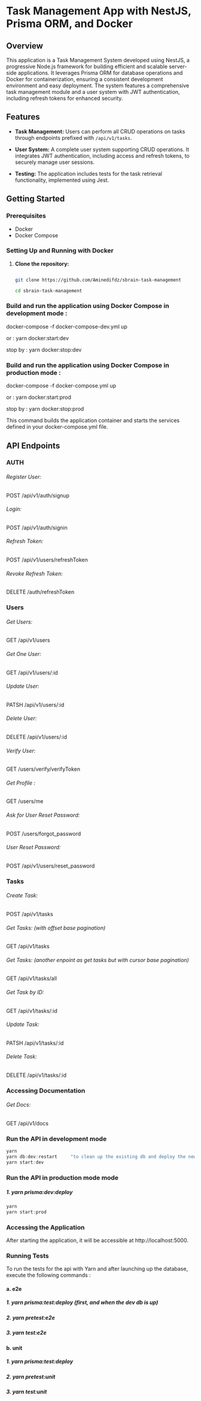 # Task Management App with NestJS, Prisma ORM, and Docker

## Overview

This application is a Task Management System developed using NestJS, a progressive Node.js framework for building efficient and scalable server-side applications. It leverages Prisma ORM for database operations and Docker for containerization, ensuring a consistent development environment and easy deployment. The system features a comprehensive task management module and a user system with JWT authentication, including refresh tokens for enhanced security.

## Features

- **Task Management:** Users can perform all CRUD operations on tasks through endpoints prefixed with `/api/v1/tasks`.

- **User System:** A complete user system supporting CRUD operations. It integrates JWT authentication, including access and refresh tokens, to securely manage user sessions.

- **Testing:** The application includes tests for the task retrieval functionality, implemented using Jest.



## Getting Started

### Prerequisites

- Docker
- Docker Compose



### Setting Up and Running with Docker

1. **Clone the repository:**
   ```bash

   git clone https://github.com/Aminedifdz/sbrain-task-management

   cd sbrain-task-management


### Build and run the application using Docker Compose in development mode :

docker-compose -f docker-compose-dev.yml up

or :    yarn docker:start:dev

stop by :    yarn docker:stop:dev



### Build and run the application using Docker Compose in production mode :

docker-compose -f docker-compose.yml up

or :    yarn docker:start:prod

stop by :    yarn docker:stop:prod



This command builds the application container and starts the services defined in your docker-compose.yml file.



##  API Endpoints

### AUTH

###### Register User: 
POST /api/v1/auth/signup

###### Login: 
POST /api/v1/auth/signin

###### Refresh Token: 
POST /api/v1/users/refreshToken

###### Revoke Refresh Token: 
DELETE /auth/refreshToken


### Users

###### Get Users: 
GET /api/v1/users

###### Get One User: 
GET /api/v1/users/:id

###### Update User: 
PATSH /api/v1/users/:id

###### Delete User: 
DELETE /api/v1/users/:id

###### Verify User: 
GET /users/verify/verifyToken

###### Get Profile : 
GET /users/me

###### Ask for User Reset Password: 
POST /users/forgot_password

###### User Reset Password: 
POST /api/v1/users/reset_password


### Tasks

###### Create Task: 
POST /api/v1/tasks

###### Get Tasks:   (with offset base pagination)
GET /api/v1/tasks

###### Get Tasks:  (another enpoint as get tasks but with cursor base pagination)
GET /api/v1/tasks/all

###### Get Task by ID: 
GET /api/v1/tasks/:id

###### Update Task: 
PATSH /api/v1/tasks/:id

###### Delete Task: 
DELETE /api/v1/tasks/:id



### Accessing Documentation

###### Get Docs: 
GET /api/v1/docs




### Run the API in development mode

```javascript
yarn 
yarn db:dev:restart     "to clean up the existing db and deploy the new one"
yarn start:dev 

```

### Run the API in production mode mode


##### 1. yarn prisma:dev:deploy

```javascript
yarn 
yarn start:prod 
```

###  Accessing the Application

After starting the application, it will be accessible at http://localhost:5000.



### Running Tests

To run the tests for the api with Yarn and after launching up the database, execute the following commands :

#### a. e2e

##### 1. yarn prisma:test:deploy    (first, and when the dev db is up)
##### 2. yarn pretest:e2e
##### 3. yarn test:e2e

#### b. unit

##### 1. yarn prisma:test:deploy   
##### 2. yarn pretest:unit
##### 3. yarn test:unit
